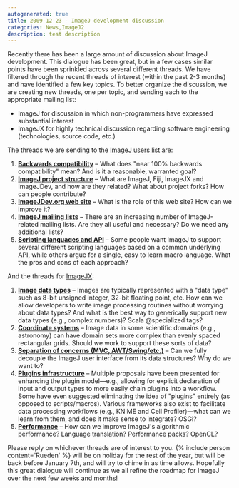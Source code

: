 ```yaml
---
autogenerated: true
title: 2009-12-23 - ImageJ development discussion
categories: News,ImageJ2
description: test description
---
```


Recently there has been a large amount of discussion about ImageJ development. This dialogue has been great, but in a few cases similar points have been sprinkled across several different threads. We have filtered through the recent threads of interest (within the past 2-3 months) and have identified a few key topics. To better organize the discussion, we are creating new threads, one per topic, and sending each to the appropriate mailing list:

-   ImageJ for discussion in which non-programmers have expressed substantial interest
-   ImageJX for highly technical discussion regarding software engineering (technologies, source code, etc.)

The threads we are sending to the [ImageJ users list](/ij/list.html) are:

1.  [**Backwards compatibility**](http://n2.nabble.com/Backwards-compatibility-td4211240.html) – What does "near 100% backwards compatibility" mean? And is it a reasonable, warranted goal?
2.  [**ImageJ project structure**](http://n2.nabble.com/ImageJ-project-structure-td4211244.html) – What are ImageJ, Fiji, ImageJX and ImageJDev, and how are they related? What about project forks? How can people contribute?
3.  [**ImageJDev.org web site**](http://n2.nabble.com/ImageJDev-org-web-site-td4211248.html) – What is the role of this web site? How can we improve it?
4.  [**ImageJ mailing lists**](http://n2.nabble.com/ImageJ-mailing-lists-td4211243.html) – There are an increasing number of ImageJ-related mailing lists. Are they all useful and necessary? Do we need any additional lists?
5.  [**Scripting languages and API**](http://n2.nabble.com/Scripting-languages-and-API-td4211245.html) – Some people want ImageJ to support several different scripting languages based on a common  underlying API, while others argue for a single, easy to learn macro language. What the pros and cons of each approach?

And the threads for [ImageJX](http://groups.google.com/group/imagejx):

1.  **[Image data types](http://groups.google.com/group/imagejx/browse_thread/thread/943e2cdf63396a5b)** – Images are typically represented with a "data type" such as 8-bit unsigned integer, 32-bit floating point, etc. How can we allow developers to write image processing routines without worrying about data types? And what is the best way to generically support new data types (e.g., complex numbers)? Scala @specialized tags?
2.  **[Coordinate systems](http://groups.google.com/group/imagejx/browse_thread/thread/ff269cce5e1458ae)** – Image data in some scientific domains (e.g., astronomy) can have domain sets more complex than evenly spaced rectangular grids. Should we work to support these sorts of data?
3.  **[Separation of concerns (MVC, AWT/Swing/etc.)](http://groups.google.com/group/imagejx/browse_thread/thread/833edc832b5246e0)** – Can we fully decouple the ImageJ user interface from its data structures? Why do we want to?
4.  **[Plugins infrastructure](http://groups.google.com/group/imagejx/browse_thread/thread/17781673f35dcff5)** – Multiple proposals have been presented for enhancing the plugin model—e.g., allowing for explicit declaration of input and output types to more easily chain plugins into a workflow. Some have even suggested eliminating the idea of "plugins" entirely (as opposed to scripts/macros). Various frameworks also exist to facilitate data processing workflows (e.g., KNIME and Cell Profiler)—what can we learn from them, and does it make sense to integrate? OSGi?
5.  **[Performance](http://groups.google.com/group/imagejx/browse_thread/thread/a31da8a22cce440e)** – How can we improve ImageJ's algorithmic performance? Language translation? Performance packs? OpenCL?

Please reply on whichever threads are of interest to you. {% include person content='Rueden' %} will be on holiday for the rest of the year, but will be back before January 7th, and will try to chime in as time allows. Hopefully this great dialogue will continue as we all refine the roadmap for ImageJ over the next few weeks and months!

 
